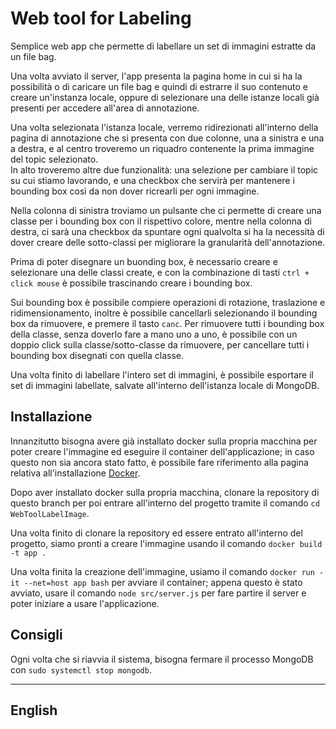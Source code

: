 # Web tool for Labeling

Semplice web app che permette di labellare un set di immagini estratte da un file bag.

Una volta avviato il server, l'app presenta la pagina home in cui si ha la possibilità o di caricare un file bag e quindi di estrarre il suo contenuto e creare un'instanza locale, oppure di selezionare una delle istanze locali già presenti per accedere all'area di annotazione.

Una volta selezionata l'istanza locale, verremo ridirezionati all'interno della pagina di annotazione che si presenta con due colonne, una a sinistra e una a destra, e al centro troveremo un riquadro contenente la prima immagine del topic selezionato. \
In alto troveremo altre due funzionalità: una selezione per cambiare il topic su cui stiamo lavorando, e una checkbox che servirà per mantenere i bounding box così da non dover ricrearli per ogni immagine.

Nella colonna di sinistra troviamo un pulsante che ci permette di creare una classe per i bounding box con il rispettivo colore, mentre nella colonna di destra, ci sarà una checkbox da spuntare ogni qualvolta si ha la necessità di dover creare delle sotto-classi per migliorare la granularità dell'annotazione.

Prima di poter disegnare un buonding box, è necessario creare e selezionare una delle classi create, e con la combinazione di tasti `ctrl + click mouse` è possibile trascinando creare i bounding box.

Sui bounding box è possibile compiere operazioni di rotazione, traslazione e ridimensionamento, inoltre è possibile cancellarli selezionando il bounding box da rimuovere, e premere il tasto `canc`. Per rimuovere tutti i bounding box della classe, senza doverlo fare a mano uno a uno, è possibile con un doppio click sulla classe/sotto-classe da rimuovere, per cancellare tutti i bounding box disegnati con quella classe.

Una volta finito di labellare l'intero set di immagini, è possibile esportare il set di immagini labellate, salvate all'interno dell'istanza locale di MongoDB.

## Installazione

Innanzitutto bisogna avere già installato docker sulla propria macchina per poter creare l'immagine ed eseguire il container dell'applicazione; in caso questo non sia ancora stato fatto, è possibile fare riferimento alla pagina relativa all'installazione [Docker](https://docs.docker.com/engine/install/). 

Dopo aver installato docker sulla propria macchina, clonare la repository di questo branch per poi entrare all'interno del progetto tramite il comando `cd WebToolLabelImage`.

Una volta finito di clonare la repository ed essere entrato all'interno del progetto, siamo pronti a creare l'immagine usando il comando `docker build -t app .`

Una volta finita la creazione dell'immagine, usiamo il comando `docker run -it --net=host app bash` per avviare il container; appena questo è stato avviato, usare il comando `node src/server.js` per fare partire il server e poter iniziare a usare l'applicazione.

## Consigli

Ogni volta che si riavvia il sistema, bisogna fermare il processo MongoDB con `sudo systemctl stop mongodb`.

---

## English
